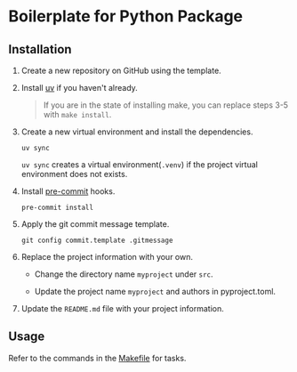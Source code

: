 # Boilerplate for Python Package

## Installation

1. Create a new repository on GitHub using the template.

2. Install [uv](https://docs.astral.sh/uv/) if you haven't already.

   > If you are in the state of installing make, you can replace steps 3-5 with
   `make install`.

3. Create a new virtual environment and install the dependencies.

   ```shell
   uv sync
   ```

   `uv sync` creates a virtual environment(`.venv`) if the project virtual environment
   does not exists.

4. Install [pre-commit](https://pre-commit.com/) hooks.

   ```shell
   pre-commit install
   ```

5. Apply the git commit message template.

   ```shell
   git config commit.template .gitmessage
   ```

6. Replace the project information with your own.

    - Change the directory name `myproject` under `src`.

    - Update the project name `myproject` and authors in pyproject.toml.

7. Update the `README.md` file with your project information.

## Usage

Refer to the commands in the [Makefile](./Makefile) for tasks.
